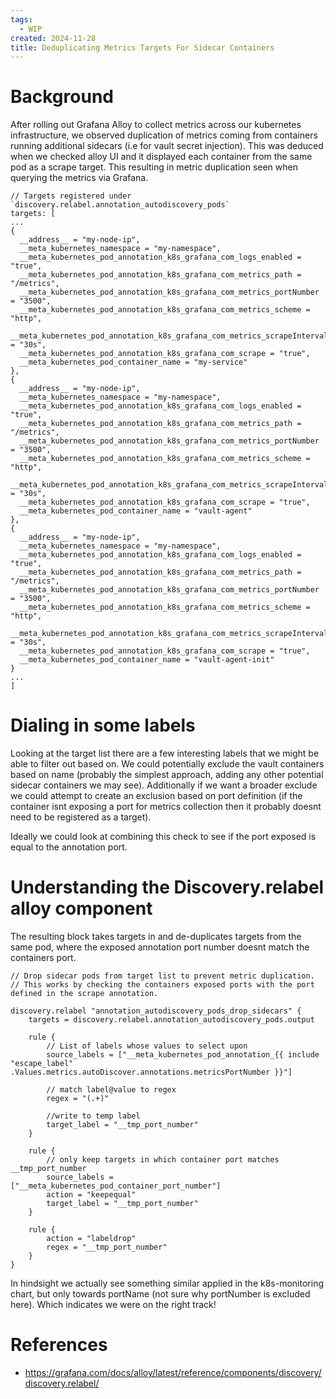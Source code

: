 ```yaml
---
tags:
  - WIP
created: 2024-11-28
title: Deduplicating Metrics Targets For Sidecar Containers
---
```


# Background

After rolling out Grafana Alloy to collect metrics across our kubernetes infrastructure, we observed duplication of metrics coming from containers running additional sidecars (i.e for vault secret injection). This was deduced when we checked alloy UI and it displayed each container from the same pod as a scrape target. This resulting in metric duplication seen when querying the metrics via Grafana.

```
// Targets registered under `discovery.relabel.annotation_autodiscovery_pods`
targets: [
...
{
  __address__ = "my-node-ip",
  __meta_kubernetes_namespace = "my-namespace",
  __meta_kubernetes_pod_annotation_k8s_grafana_com_logs_enabled = "true",
  __meta_kubernetes_pod_annotation_k8s_grafana_com_metrics_path = "/metrics",
  __meta_kubernetes_pod_annotation_k8s_grafana_com_metrics_portNumber = "3500", 
  __meta_kubernetes_pod_annotation_k8s_grafana_com_metrics_scheme = "http", 
  __meta_kubernetes_pod_annotation_k8s_grafana_com_metrics_scrapeInterval = "30s",
  __meta_kubernetes_pod_annotation_k8s_grafana_com_scrape = "true",
  __meta_kubernetes_pod_container_name = "my-service"
},
{
  __address__ = "my-node-ip",
  __meta_kubernetes_namespace = "my-namespace",
  __meta_kubernetes_pod_annotation_k8s_grafana_com_logs_enabled = "true",
  __meta_kubernetes_pod_annotation_k8s_grafana_com_metrics_path = "/metrics",
  __meta_kubernetes_pod_annotation_k8s_grafana_com_metrics_portNumber = "3500", 
  __meta_kubernetes_pod_annotation_k8s_grafana_com_metrics_scheme = "http", 
  __meta_kubernetes_pod_annotation_k8s_grafana_com_metrics_scrapeInterval = "30s",
  __meta_kubernetes_pod_annotation_k8s_grafana_com_scrape = "true",
  __meta_kubernetes_pod_container_name = "vault-agent"
},
{
  __address__ = "my-node-ip",
  __meta_kubernetes_namespace = "my-namespace",
  __meta_kubernetes_pod_annotation_k8s_grafana_com_logs_enabled = "true",
  __meta_kubernetes_pod_annotation_k8s_grafana_com_metrics_path = "/metrics",
  __meta_kubernetes_pod_annotation_k8s_grafana_com_metrics_portNumber = "3500", 
  __meta_kubernetes_pod_annotation_k8s_grafana_com_metrics_scheme = "http", 
  __meta_kubernetes_pod_annotation_k8s_grafana_com_metrics_scrapeInterval = "30s",
  __meta_kubernetes_pod_annotation_k8s_grafana_com_scrape = "true",
  __meta_kubernetes_pod_container_name = "vault-agent-init"
}
...
]
```

# Dialing in some labels

Looking at the target list there are a few interesting labels that we might be able to filter out based on. We could potentially exclude the vault containers based on name (probably the simplest approach, adding any other potential sidecar containers we may see). Additionally if we want a broader exclude we could attempt to create an exclusion based on port definition (if the container isnt exposing a port for metrics collection then it probably doesnt need to be registered as a target).

Ideally we could look at combining this check to see if the port exposed is equal to the annotation port.

# Understanding the Discovery.relabel alloy component

The resulting block takes targets in and de-duplicates targets from the same pod, where the exposed annotation port number doesnt match the containers port.

```
// Drop sidecar pods from target list to prevent metric duplication.
// This works by checking the containers exposed ports with the port defined in the scrape annotation.

discovery.relabel "annotation_autodiscovery_pods_drop_sidecars" {
	targets = discovery.relabel.annotation_autodiscovery_pods.output
	
	rule {
		// List of labels whose values to select upon
		source_labels = ["__meta_kubernetes_pod_annotation_{{ include "escape_label" .Values.metrics.autoDiscover.annotations.metricsPortNumber }}"]
		
		// match label@value to regex
		regex = "(.+)"
		
		//write to temp label
		target_label = "__tmp_port_number"
	}
	
	rule {
		// only keep targets in which container port matches __tmp_port_number
		source_labels = ["__meta_kubernetes_pod_container_port_number"]
		action = "keepequal"
		target_label = "__tmp_port_number"
	}
	
	rule {
		action = "labeldrop"
		regex = "__tmp_port_number"
	}
}
```

In hindsight we actually see something similar applied in the k8s-monitoring chart, but only towards portName (not sure why portNumber is excluded here). Which indicates we were on the right track!

# References

- https://grafana.com/docs/alloy/latest/reference/components/discovery/discovery.relabel/
